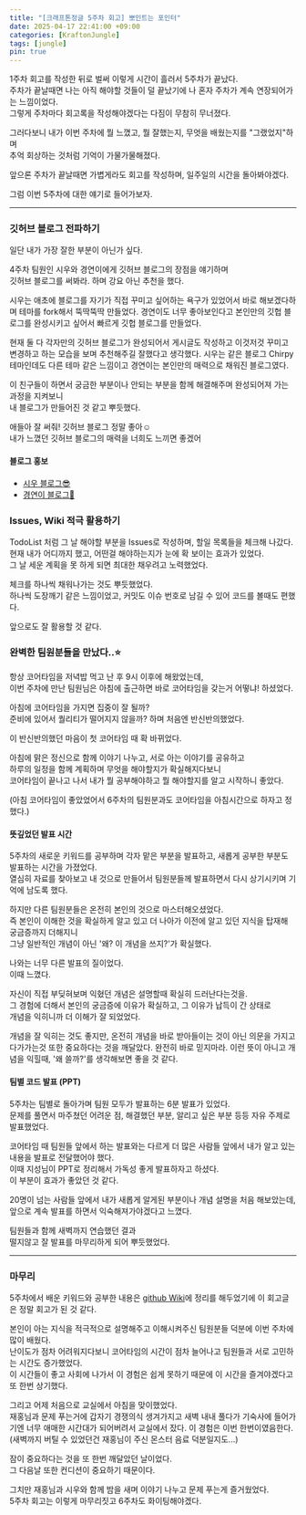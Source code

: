 ```yaml
---
title: "[크래프톤정글 5주차 회고] 뽀인트는 포인터"
date: 2025-04-17 22:41:00 +09:00
categories: [KraftonJungle]
tags: [jungle]
pin: true
---
```


1주차 회고를 작성한 뒤로 벌써 이렇게 시간이 흘러서 5주차가 끝났다.  
주차가 끝날때면 나는 아직 해야할 것들이 덜 끝났기에 나 혼자 주차가 계속 연장되어가는 느낌이었다.  
그렇게 주차마다 회고록을 작성해야겠다는 다짐이 무참히 무너졌다.

그러다보니 내가 이번 주차에 뭘 느꼈고, 뭘 잘했는지, 무엇을 배웠는지를 "그랬었지"하며  
추억 회상하는 것처럼 기억이 가물가물해졌다.

앞으론 주차가 끝날때면 가볍게라도 회고를 작성하며, 일주일의 시간을 돌아봐야겠다.

그럼 이번 5주차에 대한 얘기로 들어가보자.

---

### 깃허브 블로그 전파하기

일단 내가 가장 잘한 부분이 아닌가 싶다.

4주차 팀원인 시우와 경연이에게 깃허브 블로그의 장점을 얘기하며  
깃허브 블로그를 써봐라. 하며 강요 아닌 추천을 했다.

시우는 애초에 블로그를 자기가 직접 꾸미고 싶어하는 욕구가 있었어서 바로 해보겠다하며 테마를 fork해서 뚝딱뚝딱 만들었다. 경연이도 너무 좋아보인다고 본인만의 깃헙 블로그를 완성시키고 싶어서 빠르게 깃헙 블로그를 만들었다.

현재 둘 다 각자만의 깃허브 블로그가 완성되어서 게시글도 작성하고 이것저것 꾸미고 변경하고 하는 모습을 보며 추천해주길 잘했다고 생각했다. 시우는 같은 블로그 Chirpy 테마인데도 다른 테마 같은 느낌이고 경연이는 본인만의 매력으로 채워진 블로그였다.

이 친구들이 하면서 궁금한 부분이나 안되는 부분을 함께 해결해주며 완성되어져 가는 과정을 지켜보니  
내 블로그가 만들어진 것 같고 뿌듯했다.

애들아 잘 써줘! 깃허브 블로그 정말 좋아☺️  
내가 느꼈던 깃허브 블로그의 매력을 너희도 느끼면 좋겠어

#### 블로그 홍보

- [시우 블로그😎](https://dltldn333.github.io/)
- [경연이 블로그🍊](https://yomce.github.io/)

### Issues, Wiki 적극 활용하기

TodoList 처럼 그 날 해야할 부분을 Issues로 작성하며, 할일 목록들을 체크해 나갔다.  
현재 내가 어디까지 했고, 어떤걸 해야하는지가 눈에 확 보이는 효과가 있었다.  
그 날 세운 계획을 못 하게 되면 최대한 채우려고 노력했었다.

체크를 하나씩 채워나가는 것도 뿌듯했었다.  
하나씩 도장깨기 같은 느낌이었고, 커밋도 이슈 번호로 남길 수 있어 코드를 볼때도 편했다.

앞으로도 잘 활용할 것 같다.

### 완벽한 팀원분들을 만났다..⭐️

항상 코어타임을 저녁밥 먹고 난 후 9시 이후에 해왔었는데,  
이번 주차에 만난 팀원님은 아침에 출근하면 바로 코어타임을 갖는거 어떻냐! 하셨었다.

아침에 코어타임을 가지면 집중이 잘 될까?  
준비에 있어서 퀄리티가 떨어지지 않을까? 하며 처음엔 반신반의했었다.

이 반신반의했던 마음이 첫 코어타임 때 확 바뀌었다.

아침에 맑은 정신으로 함께 이야기 나누고, 서로 아는 이야기를 공유하고  
하루의 일정을 함께 계획하며 무엇을 해야할지가 확실해지다보니  
코어타임이 끝나고 나서 내가 뭘 공부해야하고 뭘 해야할지를 알고 시작하니 좋았다.

(아침 코어타임이 좋았었어서 6주차의 팀원분과도 코어타임을 아침시간으로 하자고 정했다.)

#### 뜻깊었던 발표 시간

5주차의 새로운 키워드를 공부하며 각자 맡은 부분을 발표하고, 새롭게 공부한 부분도 발표하는 시간을 가졌었다.  
열심히 자료를 찾아보고 내 것으로 만들어서 팀원분들께 발표하면서 다시 상기시키며 기억에 남도록 했다.

하지만 다른 팀원분들은 온전히 본인의 것으로 마스터해오셨었다.  
즉 본인이 이해한 것을 확실하게 알고 있고 더 나아가 이전에 알고 있던 지식을 탑재해 궁금증까지 더해지니  
그냥 일반적인 개념이 아닌 '왜? 이 개념을 쓰지?'가 확실했다.

나와는 너무 다른 발표의 질이었다.  
이때 느꼈다.

자신이 직접 부딪혀보며 익혔던 개념은 설명할때 확실히 드러난다는것을.  
그 경험에 더해서 본인의 궁금증에 이유가 확실하고, 그 이유가 납득이 간 상태로  
개념을 익히니까 더 이해가 잘 되었었다.

개념을 잘 익히는 것도 좋지만, 온전히 개념을 바로 받아들이는 것이 아닌 의문을 가지고 다가가는것 또한 중요하다는 것을 깨달았다. 완전히 바로 믿지마라. 이런 뜻이 아니고 개념을 익힐때, '왜 쓸까?'를 생각해보면 좋을 것 같다.

#### 팀별 코드 발표 (PPT)

5주차는 팀별로 돌아가며 팀원 모두가 발표하는 6분 발표가 있었다.  
문제를 풀면서 마주쳤던 어려운 점, 해결했던 부분, 알리고 싶은 부분 등등 자유 주제로 발표했었다.

코어타임 때 팀원들 앞에서 하는 발표와는 다르게 더 많은 사람들 앞에서 내가 알고 있는 내용을 발표로 전달했어야 했다.  
이때 지성님이 PPT로 정리해서 가독성 좋게 발표하자고 하셨다.  
이 부분이 효과가 좋았던 것 같다.

20명이 넘는 사람들 앞에서 내가 새롭게 알게된 부분이나 개념 설명을 처음 해보았는데,  
앞으로 계속 발표를 하면서 익숙해져가야겠다고 느꼈다.

팀원들과 함께 새벽까지 연습했던 결과  
떨지않고 잘 발표를 마무리하게 되어 뿌듯했었다.

---

### 마무리

5주차에서 배운 키워드와 공부한 내용은 [github Wiki](https://github.com/sihyun10/data_structures_docker/wiki)에 정리를 해두었기에 이 회고글은 정말 회고가 된 것 같다.

본인이 아는 지식을 적극적으로 설명해주고 이해시켜주신 팀원분들 덕분에 이번 주차에 많이 배웠다.  
난이도가 점차 어려워지다보니 코어타임의 시간이 점차 늘어나고 팀원들과 서로 고민하는 시간도 증가했었다.  
이 시간들이 좋고 사회에 나가서 이 경험은 쉽게 못하기 때문에 이 시간을 즐겨야겠다고 또 한번 상기했다.

그리고 어제 처음으로 교실에서 아침을 맞이했었다.  
재홍님과 문제 푸는거에 갑자기 경쟁의식 생겨가지고 새벽 내내 풀다가 기숙사에 들어가기엔 너무 애매한 시간대가 되어버려서 교실에서 잤다. 이 경험은 이번 한번이였음한다. (새벽까지 버틸 수 있었던건 재홍님이 주신 몬스터 음료 덕분일지도...)

잠이 중요하다는 것을 또 한번 깨달았던 날이었다.  
그 다음날 또한 컨디션이 중요하기 때문이다.

그치만 재홍님과 시우와 함께 밤을 새며 이야기 나누고 문제 푸는게 즐거웠었다.  
5주차 회고는 이렇게 마무리짓고 6주차도 화이팅해야겠다.
